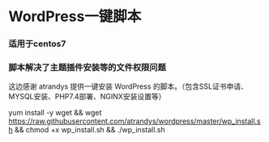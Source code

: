 # WordPress一键脚本
### 适用于centos7
### 脚本解决了主题插件安装等的文件权限问题
这边感谢 atrandys 提供一键安装 WordPress 的脚本。（包含SSL证书申请、MYSQL安装、PHP7.4部署、NGINX安装设置等）

yum install -y wget && wget https://raw.githubusercontent.com/atrandys/wordpress/master/wp_install.sh && chmod +x wp_install.sh && ./wp_install.sh
